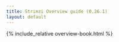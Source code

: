 ```yaml
---
title: Strimzi Overview guide (0.26.1)
layout: default
---
```


{% include_relative overview-book.html %}
